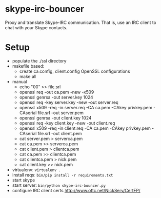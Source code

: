 skype-irc-bouncer
=================

Proxy and translate Skype-IRC communication. That is, use an IRC client to 
chat with your Skype contacts.





Setup
=====

  - populate the ./ssl directory
   - makefile based:
     - create ca.config, client.config OpenSSL configurations
     - make all
   - manual
     - echo "00" >> file.srl
     - openssl req -out ca.pem -new -x509 
     - openssl genrsa -out server.key 1024 
     - openssl req -key server.key -new -out server.req 
     - openssl x509 -req -in server.req -CA ca.pem -CAkey privkey.pem -CAserial file.srl -out server.pem 
     - openssl genrsa -out client.key 1024 
     - openssl req -key client.key -new -out client.req 
     - openssl x509 -req -in client.req -CA ca.pem -CAkey privkey.pem -CAserial file.srl -out client.pem
     - cat server.pem > serverca.pem
     - cat ca.pem >> serverca.pem
     - cat client.pem > clientca.pem
     - cat ca.pem >> clientca.pem
     - cat clientca.pem > nick.pem
     - cat client.key >> nick.pem
  - virtualenv: `virtualenv .`
  - install reqs: `bin/pip install -r requirements.txt`
  - start skype
  - start server: `bin/python skype-irc-bouncer.py`
  - configure IRC client certs http://www.oftc.net/NickServ/CertFP/
